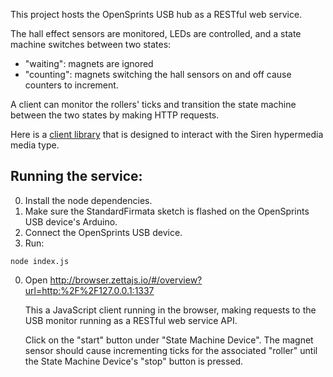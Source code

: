 This project hosts the OpenSprints USB hub as a RESTful web service.

The hall effect sensors are monitored, LEDs are controlled, and a state machine
switches between two states:
- "waiting": magnets are ignored
- "counting": magnets switching the hall sensors on and off cause counters to
  increment.

A client can monitor the rollers' ticks and transition the state machine between
the two states by making HTTP requests.

Here is a [client library](https://github.com/zettajs/node-zetta-client) that is
designed to interact with the Siren hypermedia media type.

## Running the service:

0. Install the node dependencies.
0. Make sure the StandardFirmata sketch is flashed on the OpenSprints USB
   device's Arduino.
0. Connect the OpenSprints USB device.
0. Run:

```
node index.js
```

0. Open http://browser.zettajs.io/#/overview?url=http:%2F%2F127.0.0.1:1337

   This a JavaScript client running in the browser, making requests to the USB
   monitor running as a RESTful web service API.

   Click on the "start" button under "State Machine Device". The magnet sensor
   should cause incrementing ticks for the associated "roller" until the State
   Machine Device's "stop" button is pressed.
